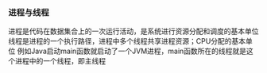 ### 进程与线程
进程是代码在数据集合上的一次运行活动，是系统进行资源分配和调度的基本单位
线程是进程的一个执行路径，进程中多个线程共享进程资源；CPU分配的基本单位
例如Java启动main函数就启动了一个JVM进程，main函数所在的线程就是这个进程中的一个线程，即主线程
